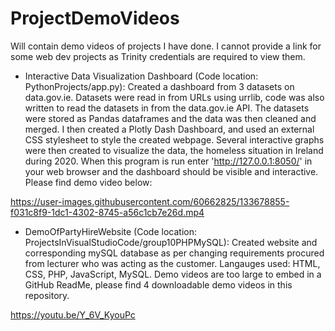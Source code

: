 # ProjectDemoVideos
Will contain demo videos of projects I have done. I cannot provide a link for some web dev projects as Trinity credentials are required to view them. 

- Interactive Data Visualization Dashboard (Code location: PythonProjects/app.py):  Created a dashboard from 3 datasets on data.gov.ie. Datasets were read in from 
URLs using urrlib, code was also written to read the datasets in from the data.gov.ie API. The datasets were stored as Pandas dataframes and the data was 
then cleaned and merged. I then created a Plotly Dash Dashboard, and used an external CSS stylesheet to style the created webpage. Several interactive graphs
were then created to visualize the data, the homeless situation in Ireland during 2020. When this program is run enter 'http://127.0.0.1:8050/' in your web 
browser and the dashboard should be visible and interactive. 
Please find demo video below:


https://user-images.githubusercontent.com/60662825/133678855-f031c8f9-1dc1-4302-8745-a56c1cb7e26d.mp4


- DemoOfPartyHireWebsite (Code location: ProjectsInVisualStudioCode/group10PHPMySQL): Created website and corresponding mySQL database as per changing requirements procured from lecturer who was acting as the customer. Langauges used: HTML, CSS, PHP, JavaScript, MySQL.
Demo videos are too large to embed in a GitHub ReadMe, please find 4 downloadable demo videos in this repository.

https://youtu.be/Y_6V_KyouPc
